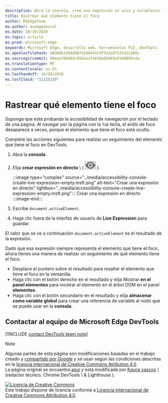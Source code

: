 ```yaml
---
description: Abra la consola, cree una expresión en vivo y establezca la expresión en Document. activeElement.
title: Rastrear qué elemento tiene el foco
author: MSEdgeTeam
ms.author: msedgedevrel
ms.date: 10/19/2020
ms.topic: article
ms.prod: microsoft-edge
keywords: Microsoft Edge, desarrollo web, herramientas F12, DevTools
ms.openlocfilehash: a0d0861494db87e546443c0f3a1d4f531412300c
ms.sourcegitcommit: 99eee78698dc95b2a3fa638a5b063ef449899cda
ms.translationtype: MT
ms.contentlocale: es-ES
ms.lasthandoff: 10/20/2020
ms.locfileid: "11125310"
---
```

<!-- Copyright Kayce Basques 

   Licensed under the Apache License, Version 2.0 (the "License");
   you may not use this file except in compliance with the License.
   You may obtain a copy of the License at

       https://www.apache.org/licenses/LICENSE-2.0

   Unless required by applicable law or agreed to in writing, software
   distributed under the License is distributed on an "AS IS" BASIS,
   WITHOUT WARRANTIES OR CONDITIONS OF ANY KIND, either express or implied.
   See the License for the specific language governing permissions and
   limitations under the License.  -->  

# Rastrear qué elemento tiene el foco  

Suponga que está probando la accesibilidad de navegación por el teclado de una página.  Al navegar por la página con la `Tab` tecla, el anillo de foco desaparece a veces, porque el elemento que tiene el foco está oculto.  

Complete las acciones siguientes para realizar un seguimiento del elemento que tiene el foco en DevTools.  

1.  Abra la **consola**.  
1.  Elija **crear expresión en directo** \ ( ![ crear expresión en directo ][ImageCreateIcon] \).  
    
    :::image type="complex" source="../media/accessibility-console-create-live-expression-empty.msft.png" alt-text="Crear una expresión en directo" lightbox="../media/accessibility-console-create-live-expression-empty.msft.png":::
       Crear una expresión en directo  
    :::image-end:::  
    
1.  Escribe `document.activeElement`.  
1.  Haga clic fuera de la interfaz de usuario de **Live Expression** para guardar.  
    
El valor que se ve a continuación `document.activeElement` es el resultado de la expresión.  

Dado que esa expresión siempre representa el elemento que tiene el foco, ahora tienes una manera de realizar un seguimiento de qué elemento tiene el foco.  

*   Desplace el puntero sobre el resultado para resaltar el elemento que tiene el foco en la ventanilla.  
*   Haga clic con el botón derecho en el resultado y elija Mostrar **en el panel elementos** para mostrar el elemento en el árbol DOM en el panel **elementos** .  
*   Haga clic con el botón secundario en el resultado y elija **almacenar como variable global** para crear una referencia de variable al nodo que se puede usar en la **consola**.  

## Contactar al equipo de Microsoft Edge DevTools  

[!INCLUDE [contact DevTools team note](../includes/contact-devtools-team-note.md)]  

<!-- image links -->  

[ImageCreateIcon]: ../media/create-live-expression-icon.msft.png  

<!-- links -->  

> [!NOTE]
> Algunas partes de esta página son modificaciones basadas en el trabajo creado y [compartido por Google][GoogleSitePolicies] y se usan según las condiciones descritas en la [licencia internacional de Creative Commons Atribution 4,0][CCA4IL].  
> La página original se encuentra [aquí](https://developers.google.com/web/tools/chrome-devtools/accessibility/focus) y está modificada por [Kayce vascos][KayceBasques] \ (redactor técnico, Chrome DevTools \ & Lighthouse \).  

[![Licencia de Creative Commons][CCby4Image]][CCA4IL]  
Este trabajo dispone de licencia conforme a [Licencia internacional de Creative Commons Attribution 4.0][CCA4IL].  

[CCA4IL]: https://creativecommons.org/licenses/by/4.0  
[CCby4Image]: https://i.creativecommons.org/l/by/4.0/88x31.png  
[GoogleSitePolicies]: https://developers.google.com/terms/site-policies  
[KayceBasques]: https://developers.google.com/web/resources/contributors/kaycebasques  
